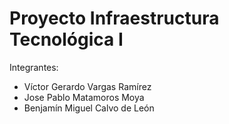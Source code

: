 Proyecto Infraestructura Tecnológica I
=======================================
Integrantes:

 * Víctor Gerardo Vargas Ramírez
 * Jose Pablo Matamoros Moya
 * Benjamín Miguel Calvo de León
